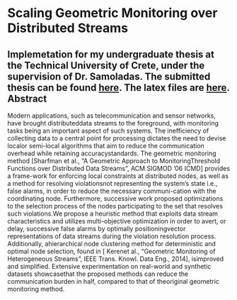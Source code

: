Scaling Geometric Monitoring over Distributed Streams
=====================================================

Implemetation for my undergraduate thesis at the Technical University of Crete, under the supervision of Dr. Samoladas.
The submitted thesis can be found [here](https://dias.library.tuc.gr/view/65984).
The latex files are [here](https://github.com/alexdkeros/GM_Thesis_latex).
Abstract
--------

Modern applications, such as telecommunication and sensor networks, have brought distributeddata streams to the foreground, 
with monitoring tasks being an important aspect of such systems. The inefficiency of collecting data to a central point for processing 
dictates the need to devise localor semi-local algorithms that aim to reduce the communication overhead while retaining accuracystandards. 
The geometric monitoring method [Sharfman et al., “A Geometric Approach to MonitoringThreshold Functions over Distributed Data Streams”, ACM SIGMOD ’06 ICMD] 
provides a frame-work for enforcing local constraints at distributed nodes, as well as a method for resolving violationsnot representing the system’s state i.e., 
false alarms, in order to reduce the necessary communi-cation with the coordinating node. Furthermore, successive work proposed optimizations to the selection 
process of the nodes participating to the set that resolves such violations.We propose a heuristic method that exploits data stream characteristics and utilizes 
multi-objective optimization in order to avert, or delay, successive false alarms by optimally positioningvector representations of data streams during the 
violation resolution process. Additionally, ahierarchical node clustering method for deterministic and optimal node selection, found in 
[ Kerenet al., “Geometric Monitoring of Heterogeneous Streams”, IEEE Trans. Knowl. Data Eng., 2014], isimproved and simplified. 
Extensive experimentation on real-world and synthetic datasets showcasethat the proposed methods can reduce the communication burden in half, 
compared to that of theoriginal geometric monitoring method. 
